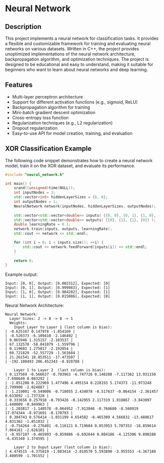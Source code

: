 # Neural Network

## Description
This project implements a neural network for classification tasks. It provides a flexible and customizable framework for training and evaluating neural networks on various datasets.
Written in C++, the project provides unoptimized implementations of the neural network architecture, backpropagation algorithm, and optimization techniques. The project is designed to be educational and easy to understand, making it suitable for beginners who want to learn about neural networks and deep learning.

## Features
- Multi-layer perceptron architecture
- Support for different activation functions (e.g., sigmoid, ReLU)
- Backpropagation algorithm for training
- Mini-batch gradient descent optimization
- Cross-entropy loss function
- Regularization techniques (e.g., L2 regularization)
- Dropout regularization
- Easy-to-use API for model creation, training, and evaluation

## XOR Classification Example

The following code snippet demonstrates how to create a neural network model, train it on the XOR dataset, and evaluate its performance.

```cpp
#include "neural_network.h"

int main() {
    srand((unsigned)time(NULL));
    int inputNodes = 2;
    std::vector<int> hiddenLayerSizes = {8, 8};
    int outputNodes = 1;
    NeuralNetwork network(inputNodes, hiddenLayerSizes, outputNodes);
        
    std::vector<std::vector<double>> inputs( {{0, 0}, {0, 1}, {1, 0}, {1, 1}} );
    std::vector<std::vector<double>> outputs( {{0}, {1}, {1}, {0}} );
    double learningRate = 0.1;
    network.train(inputs, outputs, learningRate);
    std::cout << network << std::endl;

    for (int i = 0; i < inputs.size(); ++i) {
        std::cout << network.feedForward(inputs[i]) << std::endl;
    }
    
    return 0;
}
```

Example output:
```
Input: [0, 0], Output: [0.002312], Expected: [0]
Input: [0, 1], Output: [0.999983], Expected: [1]
Input: [1, 0], Output: [0.984202], Expected: [1]
Input: [1, 1], Output: [0.015086], Expected: [0]
```

Neural Network Architecture:
```
Neural Network:
  Layer Sizes: 2 -> 8 -> 8 -> 1
  Weights:
    Input Layer to Layer 1 (last column is bias):
| -0.625167 0.147978 -1.854169 |
| -0.520373 -6.109410 -2.146492 |
| 0.065946 1.315157 -2.103537 |
| 67.132578 -58.841079 -1.559796 |
| 0.119602 1.275017 -2.192054 |
| 60.721829 -52.557729 -1.561684 |
| 21.261541 18.853511 -17.473507 |
| -192.100493 206.452343 -8.920780 |

    Layer 1 to Layer 2  (last column is bias):
| 0.137569 -0.566637 -0.703963 -6.747726 0.140288 -7.117362 13.931150 -7.698649 0.083292 |
| -1.851208 0.222969 1.477496 4.495154 0.228193 5.174373 -11.973248 2.799900 -2.024887 |
| -1.219001 -0.549006 -0.718055 2.434078 -0.517637 -0.064154 -2.361457 0.633892 -1.737328 |
| 0.333656 0.257918 -0.793426 -0.142955 2.117319 1.918867 -3.843097 1.440009 -0.849963 |
| -1.203817 -1.148578 -0.064952 -7.913046 -0.768680 -8.560919 17.074344 -8.971691 -0.170793 |
| 0.304743 0.576414 -1.031199 4.654582 -0.465309 4.566832 -13.488617 4.031362 -1.851032 |
| -0.754264 -0.276401 -0.116121 6.719684 0.053953 5.707353 -18.859614 7.064161 -2.626101 |
| -0.957187 -0.465993 -0.859886 -6.692644 0.084186 -4.125306 9.890288 -6.435340 1.374595 |

    Layer 2 to Ouput Layer (last column is bias):
| 4.474515 -4.375819 -1.083414 -2.010570 5.593890 -3.955553 -4.367189 3.400599 -1.701552 |
```
